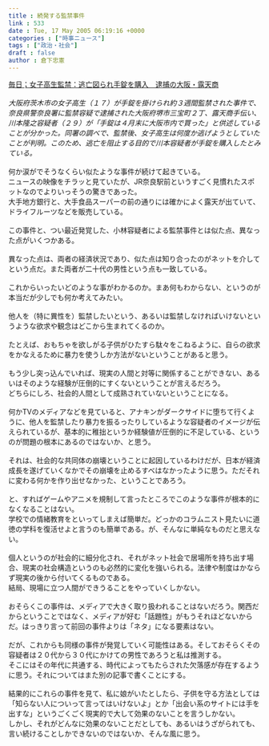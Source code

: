 ```yaml
---
title : 続発する監禁事件
link : 533
date : Tue, 17 May 2005 06:19:16 +0000
categories : ["時事ニュース"]
tags : ["政治・社会"]
draft : false
author : 倉下忠憲
---
```


<A HREF="http://www.mainichi-msn.co.jp/today/news/20050517k0000m040141000c.html" TARGET="_blank">毎日；女子高生監禁：逃亡図られ手錠を購入　逮捕の大阪・露天商</A><BR><BR><I>大阪府茨木市の女子高生（１７）が手錠を掛けられ約３週間監禁された事件で、奈良県警奈良署に監禁容疑で逮捕された大阪府堺市三宝町２丁、露天商手伝い、川本隆之容疑者（２９）が「手錠は４月末に大阪市内で買った」と供述していることが分かった。同署の調べで、監禁後、女子高生は何度か逃げようとしていたことが判明。このため、逃亡を阻止する目的で川本容疑者が手錠を購入したとみている。</I><BR><BR>何か涙がでそうなくらい似たような事件が続けて起きている。<BR>ニュースの映像をチラッと見ていたが、JR奈良駅前というすごく見慣れたスポットなのでよりいっそうの驚きであった。<BR>大手地方銀行と、大手食品スーパーの前の通りには確かによく露天が出ていて、ドライフルーツなどを販売している。<BR><BR>この事件と、つい最近発覚した、小林容疑者による監禁事件とは似た点、異なった点がいくつかある。<BR><BR>異なった点は、両者の経済状況であり、似た点は知り合ったのがネットを介してという点だ。また両者が二十代の男性という点も一致している。<BR><BR>これからいったいどのような事がわかるのか。まあ何もわからない、というのが本当だが少しでも何か考えてみたい。<BR><BR>他人を（特に異性を）監禁したいという、あるいは監禁しなければいけないというような欲求や観念はどこから生まれてくるのか。<BR><BR>たとえば、おもちゃを欲しがる子供がひたすら駄々をこねるように、自らの欲求をかなえるために暴力を使うしか方法がないということがあると思う。<BR><BR>もう少し突っ込んでいれば、現実の人間と対等に関係することができない、あるいはそのような経験が圧倒的にすくないということが言えるだろう。<BR>どちらにしろ、社会的人間として成熟されていないということになる。<BR><BR>何かTVのメディアなどを見ていると、アナキンがダークサイドに堕ちて行くように、他人を監禁したり暴力を振るったりしているような容疑者のイメージが伝えられているが、基本的に稚拙というか経験値が圧倒的に不足している、というのが問題の根本にあるのではないか、と思う。<BR><BR>それは、社会的な共同体の崩壊ということに起因しているわけだが、日本が経済成長を遂げていくなかでその崩壊を止めるすべはなかったように思う。ただそれに変わる何かを作り出せなかった、ということであろう。<BR><BR>と、すればゲームやアニメを規制して言ったところでこのような事件が根本的になくなることはない。<BR>学校での情緒教育をといってしまえば簡単だ。どっかのコラムニスト見たいに道徳の学科を復活せよと言うのも簡単である。が、そんなに単純なものだと思えない。<BR><BR>個人というのが社会的に細分化され、それがネット社会で居場所を持ち出す場合、現実の社会構造というのも必然的に変化を強いられる。法律や制度はかならず現実の後から付いてくるものである。<BR>結局、現場に立つ人間ができうることをやっていくしかない。<BR><BR>おそらくこの事件は、メディアで大きく取り扱われることはないだろう。関西だからということではなく、メディアが好む「話題性」がもうそれほどないからだ。はっきり言って前回の事件よりは「ネタ」になる要素はない。<BR><BR>だが、これからも同様の事件が発覚していく可能性はある。そしておそらくその容疑者は２０代から３０代にかけての男性であろうと私は推測する。<BR>そこにはその年代に共通する、時代によってもたらされた欠落感が存在するように思う。それについてはまた別の記事で書くことにする。<BR><BR>結果的にこれらの事件を見て、私に娘がいたとしたら、子供を守る方法としては「知らない人についって言ってはいけないよ」とか「出会い系のサイトには手を出すな」というごくごく現実的で大して効果のないことを言うしかない。<BR>しかし、それがどんなに効果のないことだとしても、あるいはうざがられても、言い続けることしかできないのではないか、そんな風に思う。<br><br>
